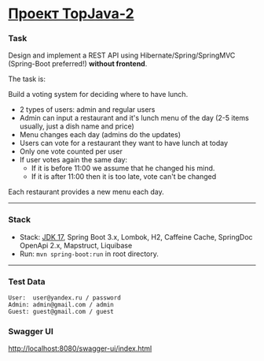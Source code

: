 [Проект TopJava-2](https://javaops.ru/view/topjava2)
===============================
### Task
Design and implement a REST API using Hibernate/Spring/SpringMVC (Spring-Boot preferred!) **without frontend**.

The task is:

Build a voting system for deciding where to have lunch.

* 2 types of users: admin and regular users
* Admin can input a restaurant and it's lunch menu of the day (2-5 items usually, just a dish name and price)
* Menu changes each day (admins do the updates)
* Users can vote for a restaurant they want to have lunch at today
* Only one vote counted per user
* If user votes again the same day:
    - If it is before 11:00 we assume that he changed his mind.
    - If it is after 11:00 then it is too late, vote can't be changed

Each restaurant provides a new menu each day.

-------------------------------------------------------------
### Stack
- Stack: [JDK 17](http://jdk.java.net/17/), Spring Boot 3.x, Lombok, H2, Caffeine Cache, SpringDoc OpenApi 2.x, Mapstruct, Liquibase 
- Run: `mvn spring-boot:run` in root directory.
-----------------------------------------------------
 
### Test Data
```
User:  user@yandex.ru / password
Admin: admin@gmail.com / admin
Guest: guest@gmail.com / guest
```
### Swagger UI

[http://localhost:8080/swagger-ui/index.html](http://localhost:8080/swagger-ui/index.html)